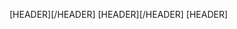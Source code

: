 [HEADER]<script src="/Skins/AdminV2/Js/jquery.treeview.pack.js" type="text/javascript"></script>[/HEADER]
[HEADER]<script src="/Skins/AdminV2/Js/jquery.cookies-packed.js" type="text/javascript"></script>[/HEADER]
[HEADER]
	<script type="text/javascript">
	$(document).ready(function(){
		$("#browser[!TypeEnf!]").Treeview({
			speed: "fast",
			collapsed:true
		});
	});
	</script>
	<style type="text/css">
		.treeview, .treeview ul { 
			padding: 0;
			margin: 0;
			list-style: none;
		}	

		.treeview li { 
			margin: 0;
			padding: 3px 0pt 3px 16px;
		}
		
		ul.dir li { padding: 2px 0 0 16px; }
		ul.dir li div:hover{ background-color:#F0F0F0;}
		
	  	#browser[!TypeEnf!].treeview li { background: url(/Skins/AdminV2/Img/black/tv-item.gif) 0 0 no-repeat; }
	  	#browser[!TypeEnf!].treeview .collapsable { background-image: url(/Skins/AdminV2/Img/black/tv-collapsable.gif); }
	  	#browser[!TypeEnf!].treeview .expandable { background-image: url(/Skins/AdminV2/Img/black/tv-expandable.gif); }
	  	#browser[!TypeEnf!].treeview .last { background-image: url(/Skins/AdminV2/Img/black/tv-item-last.gif); }
	  	#browser[!TypeEnf!].treeview .lastCollapsable { background-image: url(/Skins/AdminV2/Img/black/tv-collapsable-last.gif); }
	  	#browser[!TypeEnf!].treeview .lastExpandable { background-image: url(/Skins/AdminV2/Img/black/tv-expandable-last.gif); }
	  	#treecontrol { margin: 1em 0; }

	</style>
[/HEADER]
<ul id="browser[!TypeEnf!]" class="dir">
[STORPROC [!Chemin!]|Objet]
	[IF [!Pos!]=1]<ul>[/IF]
	<li [IF [!Objet::isCurrent!]]class="open"[/IF]>
		<div style="width:100%;height:16px;">
			<img src="[!Objet::getIcon!]"/> 
			<input type="submit" name="Requete" value="[!Chemin!]/[!Objet::Id!]" />
			[SUBSTR 100][!Objet::getFirstSearchOrder!][/SUBSTR]
		</div>
		[RECURSIV]
	</li>
	[IF [!Pos!]=[!NbResult!]]</ul>[/IF]
[/STORPROC]
</ul>	
	
	